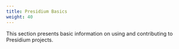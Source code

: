 ```yaml
---
title: Presidium Basics
weight: 40
---
```

This section presents basic information on using and contributing to Presidium projects.